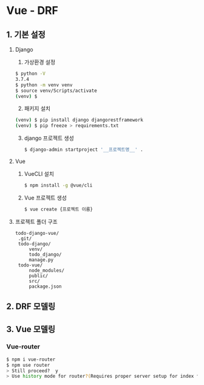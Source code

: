# Vue - DRF

## 1. 기본 설정

1. Django

   1.  가상환경 설정

      ```bash
      $ python -V
      3.7.4
      $ python -m venv venv
      $ source venv/Scripts/activate
      (venv) $
      ```

   2.  패키지 설치

      ```bash
      (venv) $ pip install django djangorestframework
      (venv) $ pip freeze > requirements.txt
      ```

   3. django 프로젝트 생성

      ```bash
      $ django-admin startproject '__프로젝트명__' .
      ```

      

2. Vue

   1. VueCLI 설치

      ```bash
      $ npm install -g @vue/cli
      ```

   2. Vue 프로젝트 생성

      ```bash
      $ vue create {프로젝트 이름}
      ```

3. 프로젝트 폴더 구조

   ```
   todo-django-vue/
   	.git/
   	todo-django/
   		venv/
   		todo_django/
   		manage.py
   	todo-vue/
   		node_modules/
   		public/
   		src/
   		package.json
   ```




## 2. DRF 모델링

## 3. Vue 모델링

### Vue-router

```bash
$ npm i vue-router
$ npm use router
> Still proceed?  y
> Use history mode for router?(Requires proper server setup for index fallback in production) y
```

